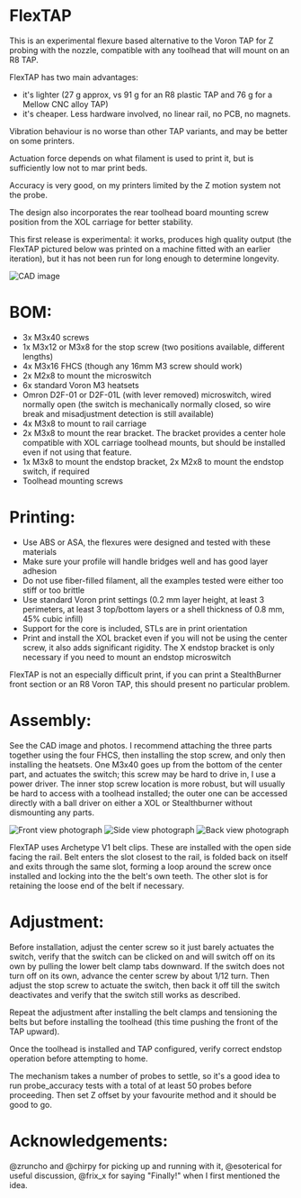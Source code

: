 # FlexTAP

This is an experimental flexure based alternative to the Voron TAP for Z probing with the nozzle, compatible with any toolhead that will mount on an R8 TAP.

FlexTAP has two main advantages:
* it's lighter (27 g approx, vs 91 g for an R8 plastic TAP and 76 g for a Mellow CNC alloy TAP)
* it's cheaper. Less hardware involved, no linear rail, no PCB, no magnets.

Vibration behaviour is no worse than other TAP variants, and may be better on some printers.

Actuation force depends on what filament is used to print it, but is sufficiently low not to mar print beds.

Accuracy is very good, on my printers limited by the Z motion system not the probe.

The design also incorporates the rear toolhead board mounting screw position from the XOL carriage for better stability.

This first release is experimental: it works, produces high quality output (the FlexTAP pictured below was printed on a machine fitted with an earlier iteration), but it has not been run for long enough to determine longevity.

![CAD image](Images/FlexTap.png)

# BOM:

* 3x M3x40 screws
* 1x M3x12 or M3x8 for the stop screw (two positions available, different lengths)
* 4x M3x16 FHCS (though any 16mm M3 screw should work)
* 2x M2x8 to mount the microswitch
* 6x standard Voron M3 heatsets
* Omron D2F-01 or D2F-01L (with lever removed) microswitch, wired normally open (the switch is mechanically normally closed, so wire break and misadjustment detection is still available)
* 4x M3x8 to mount to rail carriage
* 2x M3x8 to mount the rear bracket. The bracket provides a center hole compatible with XOL carriage toolhead mounts, but should be installed even if not using that feature.
* 1x M3x8 to mount the endstop bracket, 2x M2x8 to mount the endstop switch, if required
* Toolhead mounting screws

# Printing:

* Use ABS or ASA, the flexures were designed and tested with these materials
* Make sure your profile will handle bridges well and has good layer adhesion
* Do not use fiber-filled filament, all the examples tested were either too stiff or too brittle
* Use standard Voron print settings (0.2 mm layer height, at least 3 perimeters, at least 3 top/bottom layers or a shell thickness of 0.8 mm, 45% cubic infill)
* Support for the core is included, STLs are in print orientation
* Print and install the XOL bracket even if you will not be using the center screw, it also adds significant rigidity. The X endstop bracket is only necessary if you need to mount an endstop microswitch

FlexTAP is not an especially difficult print, if you can print a StealthBurner front section or an R8 Voron TAP, this should present no particular problem.

# Assembly:

See the CAD image and photos. I recommend attaching the three parts together using the four FHCS, then installing the stop screw, and only then installing the heatsets. One M3x40 goes up from the bottom of the center part, and actuates the switch; this screw may be hard to drive in, I use a power driver. The inner stop screw location is more robust, but will usually be hard to access with a toolhead installed; the outer one can be accessed directly with a ball driver on either a XOL or Stealthburner without dismounting any parts.

![Front view photograph](Images/front.jpg)
![Side view photograph](Images/side.jpg)
![Back view photograph](Images/back.jpg)

FlexTAP uses Archetype V1 belt clips. These are installed with the open side facing the rail. Belt enters the slot closest to the rail, is folded back on itself and exits through the same slot, forming a loop around the screw once installed and locking into the the belt's own teeth. The other slot is for retaining the loose end of the belt if necessary.

# Adjustment:

Before installation, adjust the center screw so it just barely actuates the switch, verify that the switch can be clicked on and will switch off on its own by pulling the lower belt clamp tabs downward. If the switch does not turn off on its own, advance the center screw by about 1/12 turn. Then adjust the stop screw to actuate the switch, then back it off till the switch deactivates and verify that the switch still works as described.

Repeat the adjustment after installing the belt clamps and tensioning the belts but before installing the toolhead (this time pushing the front of the TAP upward).

Once the toolhead is installed and TAP configured, verify correct endstop operation before attempting to home.

The mechanism takes a number of probes to settle, so it's a good idea to run probe_accuracy tests with a total of at least 50 probes before proceeding. Then set Z offset by your favourite method and it should be good to go.

# Acknowledgements:

@zruncho and @chirpy for picking up and running with it, @esoterical for useful discussion, @frix_x for saying "Finally!" when I first mentioned the idea.
